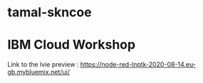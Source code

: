 # tamal-skncoe

# IBM Cloud Workshop

Link to the lvie preview : https://node-red-lnptk-2020-08-14.eu-gb.mybluemix.net/ui/
